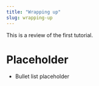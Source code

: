 ```yaml
---
title: "Wrapping up"
slug: wrapping-up
---
```


This is a review of the first tutorial.

# Placeholder

- Bullet list placeholder
